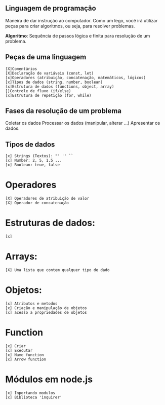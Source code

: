 ## Linguagem de programação
Maneira de dar instrução ao computador.
Como um lego, você irá utilizar peças para criar algoritmos, ou seja, para resolver problemas.

**Algoritmo**: Sequência de passos lógica e finita para resolução de um problema.

## Peças de uma linguagem
    [X]Comentários
    [X]Declaração de variáveis (const, let)
    [x]Operadores (atribuição, concatenação, matemáticos, lógicos)
    [x]Tipos de dados (string, number, boolean)
    [x]Estrutura de dados (functions, object, array)
    []Controle de fluxo (if/else)
    [x]Estrutura de repetição (for, while)

## Fases da resolução de um problema
Coletar os dados Processar os dados (manipular, alterar ...)
Apresentar os dados.

## Tipos de dados
    [x] Strings (Textos): "" '' ``
    [x] Number: 2, 5, 1.5 ...
    [x] Boolean: true, false

# Operadores
    [X] Operadores de atribuição de valor
    [X] Operador de concatenação

# Estruturas de dados:
    [x]

# Arrays:
    [X] Uma lista que contem qualquer tipo de dado

# Objetos:
    [x] Atributos e metodos
    [x] Criação e manipulação de objetos
    [x] acesso a propriedades de objetos

# Function
    [x] Criar
    [x] Executar
    [x] Name function
    [x] Arrow function

# Módulos em node.js
    [x] Inportando modulos
    [x] Biblioteca 'inquirer'